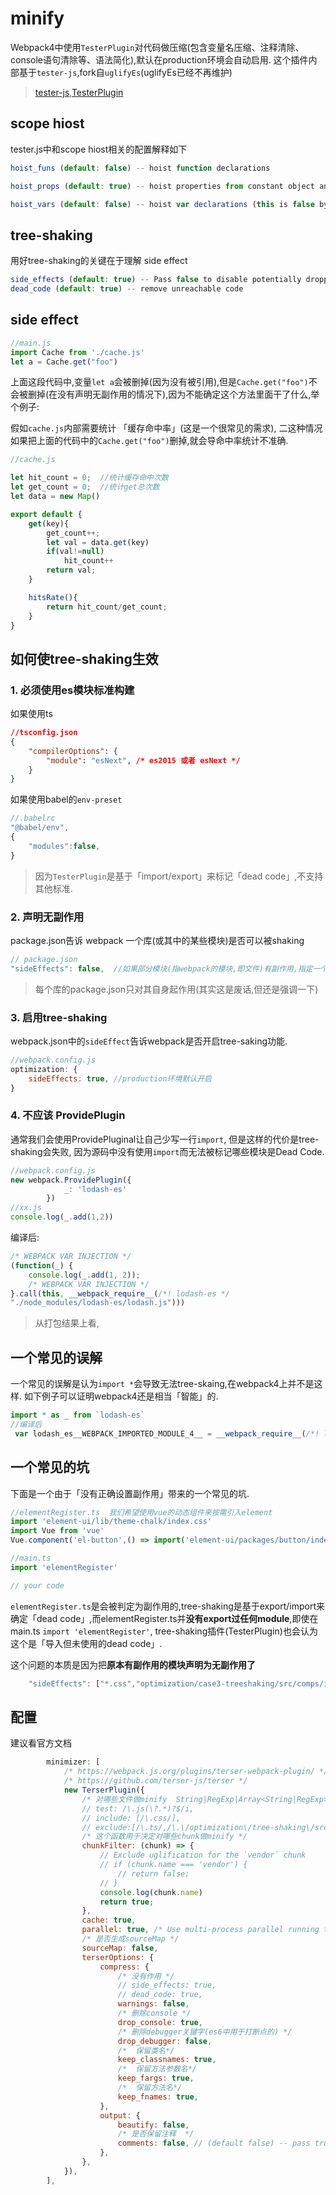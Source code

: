# minify

Webpack4中使用`TesterPlugin`对代码做压缩(包含变量名压缩、注释清除、console语句清除等、语法简化),默认在production环境会自动启用. 这个插件内部基于`tester-js`,fork自`uglifyEs`(uglifyEs已经不再维护)

> [tester-js](https://github.com/terser-js/terser),[TesterPlugin](https://webpack.js.org/plugins/terser-webpack-plugin/)

## scope hiost

tester.js中和scope hiost相关的配置解释如下

```js
hoist_funs (default: false) -- hoist function declarations

hoist_props (default: true) -- hoist properties from constant object and array literals into regular variables subject to a set of constraints. For example: var o={p:1, q:2}; f(o.p, o.q); is converted to f(1, 2);. Note: hoist_props works best with mangle enabled, the compress option passes set to 2 or higher, and the compress option toplevel enabled.

hoist_vars (default: false) -- hoist var declarations (this is false by default because it seems to increase the size of the output in general)
```

## tree-shaking

用好tree-shaking的关键在于理解 side effect

```js
side_effects (default: true) -- Pass false to disable potentially dropping functions marked as "pure". A function call is marked as "pure" if a comment annotation /*@__PURE__*/ or /*#__PURE__*/ immediately precedes the call. For example: /*@__PURE__*/foo();
dead_code (default: true) -- remove unreachable code
```

## side effect

```js
//main.js
import Cache from './cache.js'
let a = Cache.get("foo")
```

上面这段代码中,变量`let a`会被删掉(因为没有被引用),但是`Cache.get("foo")`不会被删掉(在没有声明无副作用的情况下),因为不能确定这个方法里面干了什么,举个例子:

假如`cache.js`内部需要统计 「缓存命中率」(这是一个很常见的需求), 二这种情况如果把上面的代码中的`Cache.get("foo")`删掉,就会导命中率统计不准确.

```js
//cache.js

let hit_count = 0;  //统计缓存命中次数
let get_count = 0;  //统计get总次数
let data = new Map()

export default {
    get(key){
        get_count++;
        let val = data.get(key)
        if(val!=null)
            hit_count++
        return val;
    }

    hitsRate(){
        return hit_count/get_count;
    }
}
```

## 如何使tree-shaking生效

### 1. 必须使用es模块标准构建

如果使用ts

```json
//tsconfig.json
{
    "compilerOptions": {
        "module": "esNext", /* es2015 或者 esNext */
    }
}
```

如果使用babel的`env-preset`

```js
//.babelrc
"@babel/env",
{
    "modules":false,
}
```

> 因为`TesterPlugin`是基于「import/export」来标记「dead code」,不支持其他标准.

### 2. 声明无副作用

package.json告诉 webpack 一个库(或其中的某些模块)是否可以被shaking

```js
// package.json
"sideEffects": false,  //如果部分模块(指webpack的模块,即文件)有副作用,指定一个Array标出 ["src/your-side-effect-module.js","*.css"]
```

> 每个库的package.json只对其自身起作用(其实这是废话,但还是强调一下)

### 3. 启用tree-shaking

webpack.json中的`sideEffect`告诉webpack是否开启tree-saking功能.

```js
//webpack.config.js
optimization: {
    sideEffects: true, //production环境默认开启
}
```

### 4. 不应该 ProvidePlugin

通常我们会使用ProvidePluginal让自己少写一行`import`, 但是这样的代价是tree-shaking会失败, 因为源码中没有使用`import`而无法被标记哪些模块是Dead Code. 

```js
//webpack.config.js
new webpack.ProvidePlugin({
            _: 'lodash-es'
        })
//xx.js
console.log(_.add(1,2))
```

编译后:

```js
/* WEBPACK VAR INJECTION */
(function(_) {
    console.log(_.add(1, 2));
    /* WEBPACK VAR INJECTION */
}.call(this, __webpack_require__(/*! lodash-es */
"./node_modules/lodash-es/lodash.js")))
```

> 从打包结果上看,

## 一个常见的误解

一个常见的误解是认为`import *`会导致无法tree-skaing,在webpack4上并不是这样. 如下例子可以证明webpack4还是相当「智能」的.

```js
import * as _ from `lodash-es`
//编译后
 var lodash_es__WEBPACK_IMPORTED_MODULE_4__ = __webpack_require__(/*! lodash-es */"./node_modules/lodash-es/add.js");
```


## 一个常见的坑

下面是一个由于「没有正确设置副作用」带来的一个常见的坑.

```js
//elementRegister.ts  我们希望使用vue的动态组件来按需引入element
import 'element-ui/lib/theme-chalk/index.css'
import Vue from 'vue'
Vue.component('el-button',() => import('element-ui/packages/button/index.js'))

```

```js
//main.ts
import 'elementRegister'

// your code
```

`elementRegister.ts`是会被判定为副作用的,tree-shaking是基于export/import来确定「dead code」,而elementRegister.ts并**没有export过任何module**,即使在main.ts `import 'elementRegister'`, tree-shaking插件(TesterPlugin)也会认为这个是「导入但未使用的dead code」.

这个问题的本质是因为把**原本有副作用的模块声明为无副作用了**

```js
    "sideEffects": ["*.css","optimization/case3-treeshaking/src/comps/index.ts"],
```

## 配置

建议看官方文档

```js
        minimizer: [
            /* https://webpack.js.org/plugins/terser-webpack-plugin/ */
            /* https://github.com/terser-js/terser */
            new TerserPlugin({
                /* 对哪些文件做minify  String|RegExp|Array<String|RegExp> */
                // test: /\.js(\?.*)?$/i,
                // include: [/\.css/],
                // exclude:[/\.ts/,/\.\/optimization\/tree-shaking\/src\/module1\.ts/],
                /* 这个函数用于决定对哪些chunk做minify */
                chunkFilter: (chunk) => {
                    // Exclude uglification for the `vendor` chunk
                    // if (chunk.name === 'vendor') {
                        // return false;
                    // }
                    console.log(chunk.name)
                    return true;
                },
                cache: true,
                parallel: true, /* Use multi-process parallel running to improve the build, Default number of concurrent runs:  speed os.cpus().length - 1 */
                /* 是否生成sourceMap */
                sourceMap: false,
                terserOptions: {
                    compress: {
                        /* 没有作用 */
                        // side_effects: true,
                        // dead_code: true,
                        warnings: false,
                        /* 删除console */
                        drop_console: true,
                        /* 删除debugger关键字(es6中用于打断点的) */
                        drop_debugger: false,
                        /*  保留类名*/
                        keep_classnames: true,
                        /*  保留方法参数名*/
                        keep_fargs: true,
                        /*  保留方法名*/
                        keep_fnames: true,
                    },
                    output: {
                        beautify: false,
                        /* 是否保留注释  */
                        comments: false, // (default false) -- pass true or "all" to preserve all comments, "some" to preserve some comments, a regular expression string (e.g. /^!/) or a function.
                    },
                },
            }),
        ],
```